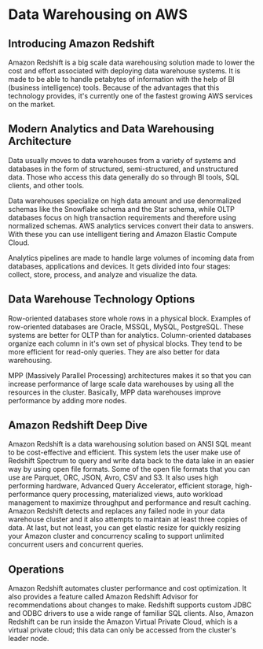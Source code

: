# Data Warehousing on AWS

## Introducing Amazon Redshift

Amazon Redshift is a big scale data warehousing solution made to lower the cost and effort associated with deploying data warehouse systems. It is made to be able to handle petabytes of information with the help of BI (business intelligence) tools. Because of the advantages that this technology provides, it's currently one of the fastest growing AWS services on the market.

## Modern Analytics and Data Warehousing Architecture

Data usually moves to data warehouses from a variety of systems and databases in the form of structured, semi-structured, and unstructured data. Those who access this data generally do so through BI tools, SQL clients, and other tools.

Data warehouses specialize on high data amount and use denormalized schemas like the Snowflake schema and the Star schema, while OLTP databases focus on high transaction requirements and therefore using normalized schemas. AWS analytics services convert their data to answers. With these you can use intelligent tiering and Amazon Elastic Compute Cloud.

Analytics pipelines are made to handle large volumes of incoming data from databases, applications and devices. It gets divided into four stages: collect, store, process, and analyze and visualize the data.

## Data Warehouse Technology Options

Row-oriented databases store whole rows in a physical block. Examples of row-oriented databases are Oracle, MSSQL, MySQL, PostgreSQL. These systems are better for OLTP than for analytics. Column-oriented databases organize each column in it's own set of physical blocks. They tend to be more efficient for read-only queries. They are also better for data warehousing.

MPP (Massively Parallel Processing) architectures makes it so that you can increase performance of large scale data warehouses by using all the resources in the cluster. Basically, MPP data warehouses improve performance by adding more nodes.

## Amazon Redshift Deep Dive

Amazon Redshift is a data warehousing solution based on ANSI SQL meant to be cost-effective and efficient. This system lets the user make use of Redshift Spectrum to query and write data back to the data lake in an easier way by using open file formats. Some of the open file formats that you can use are Parquet, ORC, JSON, Avro, CSV and S3. It also uses high performing hardware, Advanced Query Accelerator, efficient storage, high-performance query processing, materialized views, auto workload management to maximize throughput and performance and result caching. Amazon Redshift detects and replaces any failed node in your data warehouse cluster and it also attempts to maintain at least three copies of data. At last, but not least, you can get elastic resize for quickly resizing your Amazon cluster and concurrency scaling to support unlimited concurrent users and concurrent queries.

## Operations

Amazon Redshift automates cluster performance and cost optimization. It also provides a feature called Amazon Redshift Advisor for recommendations about changes to make. Redshift supports custom JDBC and ODBC drivers to use a wide range of familiar SQL clients. Also, Amazon Redshift can be run inside the Amazon Virtual Private Cloud, which is a virtual private cloud; this data can only be accessed from the cluster's leader node.

‌
